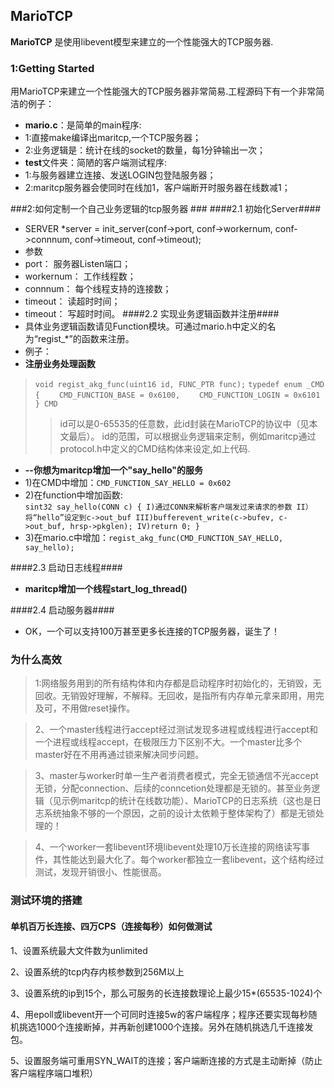 ## MarioTCP ##

**MarioTCP** 是使用libevent模型来建立的一个性能强大的TCP服务器.

### 1:Getting Started ###

用MarioTCP来建立一个性能强大的TCP服务器非常简易.工程源码下有一个非常简洁的例子：

- **mario.c**：是简单的main程序:
- 1:直接make编译出maritcp,一个TCP服务器； 
- 2:业务逻辑是：统计在线的socket的数量，每1分钟输出一次； 
- **test**文件夹：简陋的客户端测试程序:
- 1:与服务器建立连接、发送LOGIN包登陆服务器； 
- 2:maritcp服务器会使同时在线加1，客户端断开时服务器在线数减1； 

###2:如何定制一个自己业务逻辑的tcp服务器 ###
####2.1 初始化Server####
- SERVER *server = init_server(conf->port, conf->workernum, conf->connnum, conf->timeout, conf->timeout);
- 参数
- port：      服务器Listen端口；
- workernum： 工作线程数；
- connnum：   每个线程支持的连接数；
- timeout：   读超时时间；
- timeout：   写超时时间。
####2.2 实现业务逻辑函数并注册####
- 具体业务逻辑函数请见Function模块。可通过mario.h中定义的名为“regist_*”的函数来注册。
- 例子：
- **注册业务处理函数**
>`void regist_akg_func(uint16 id, FUNC_PTR func);`
>`typedef enum _CMD {
　　CMD_FUNCTION_BASE = 0x6100,
　　CMD_FUNCTION_LOGIN = 0x6101
　　} CMD`
>>id可以是0-65535的任意数，此id封装在MarioTCP的协议中（见本文最后）。
>>id的范围，可以根据业务逻辑来定制，例如maritcp通过protocol.h中定义的CMD结构体来设定,如上代码.

- **--你想为maritcp增加一个"say_hello"的服务**
- 1)在CMD中增加：`CMD_FUNCTION_SAY_HELLO = 0x602`
- 2)在function中增加函数:    
   `sint32 say_hello(CONN c) {
    I)通过CONN来解析客户端发过来请求的参数
    II）将“hello”设定到c->out_buf
    III)bufferevent_write(c->bufev, c->out_buf, hrsp->pkglen);
    IV)return 0;
    }`
- 3)在mario.c中增加：`regist_akg_func(CMD_FUNCTION_SAY_HELLO, say_hello);`


####2.3 启动日志线程####
- **maritcp增加一个线程start_log_thread()**


####2.4 启动服务器####
- OK，一个可以支持100万甚至更多长连接的TCP服务器，诞生了！



### 为什么高效 ###

>1:网络服务用到的所有结构体和内存都是启动程序时初始化的，无销毁，无回收。无销毁好理解，不解释。无回收，是指所有内存单元拿来即用，用完及可，不用做reset操作。


>2、一个master线程进行accept经过测试发现多进程或线程进行accept和一个进程或线程accept，在极限压力下区别不大。一个master比多个master好在不用再通过锁来解决同步问题。

> 3、master与worker时单一生产者消费者模式，完全无锁通信不光accept无锁，分配connection、后续的conncetion处理都是无锁的。甚至业务逻辑（见示例maritcp的统计在线数功能）、MarioTCP的日志系统（这也是日志系统抽象不够的一个原因，之前的设计太依赖于整体架构了）都是无锁处理的！

>4、一个worker一套libevent环境libevent处理10万长连接的网络读写事件，其性能达到最大化了。每个worker都独立一套libevent，这个结构经过测试，发现开销很小、性能很高。

### 测试环境的搭建 ###

#### 单机百万长连接、四万CPS（连接每秒）如何做测试 ####
1、设置系统最大文件数为unlimited

2、设置系统的tcp内存内核参数到256M以上

3、设置系统的ip到15个，那么可服务的长连接数理论上最少15*(65535-1024)个

4、用epoll或libevent开一个可同时连接5w的客户端程序；程序还要实现每秒随机挑选1000个连接断掉，并再新创建1000个连接。另外在随机挑选几千连接发包。

5、设置服务端可重用SYN_WAIT的连接；客户端断连接的方式是主动断掉（防止客户端程序端口堆积）